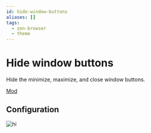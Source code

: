 ```yaml
---
id: hide-window-buttons
aliases: []
tags:
  - zen-browser
  - theme
---
```


# Hide window buttons

Hide the minimize, maximize, and close window buttons.

[Mod](https://zen-browser.app/mods/5a007026-0801-4a5d-9740-f17dc1c3ff21)

## Configuration

![hi](hide-window-buttons-config.png)
